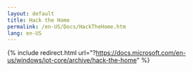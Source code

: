 ```yaml
---
layout: default
title: Hack the Home
permalink: /en-US/Docs/HackTheHome.htm
lang: en-US
---
```


{% include redirect.html url="?https://docs.microsoft.com/en-us/windows/iot-core/archive/hack-the-home" %}